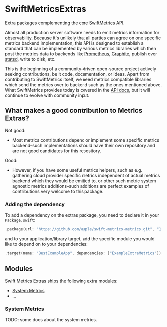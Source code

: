 # SwiftMetricsExtras

Extra packages complementing the core [SwiftMetrics](https://github.com/apple/swift-metrics) API.

Almost all production server software needs to emit metrics information for observability. Because it's unlikely that all parties can agree on one specific metrics backend implementation, this API is designed to establish a standard that can be implemented by various metrics libraries which then post the metrics data to backends like [Prometheus](https://prometheus.io/), [Graphite](https://graphiteapp.org), publish over [statsd](https://github.com/statsd/statsd), write to disk, etc.

This is the beginning of a community-driven open-source project actively seeking contributions, be it code, documentation, or ideas. Apart from contributing to SwiftMetrics itself, we need metrics compatible libraries which send the metrics over to backend such as the ones mentioned above. What SwiftMetrics provides today is covered in the [API docs](https://apple.github.io/swift-metrics/), but it will continue to evolve with community input.

## What makes a good contribution to Metrics Extras?

Not good: 

- Most metrics contributions depend or implement some specific metrics backend–such implementations should have their own repository and are not good candidates for this repository.

Good: 

- However, if you have some useful metrics helpers, such as e.g. gathering cloud provider specific metrics independent of actual metrics backend which they would be emitted to,
or other such metric system agnostic metrics additions–such additions are perfect examples of contributions very welcome to this package. 

### Adding the dependency

To add a dependency on the extras package, you need to declare it in your `Package.swift`:

```swift
.package(url: "https://github.com/apple/swift-metrics-metrics.git", "1.0.0" ..< "3.0.0"),
```

and to your application/library target, add the specific module you would like to depend on to your dependencies:

```swift
.target(name: "BestExampleApp", dependencies: ["ExampleExtraMetrics"]),
```

## Modules

Swift Metrics Extras ships the following extra modules:

- [System Metrics](#system-metrics)
- ...

### System Metrics

TODO: some docs about the system metrics.
